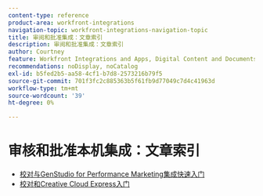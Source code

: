```yaml
---
content-type: reference
product-area: workfront-integrations
navigation-topic: workfront-integrations-navigation-topic
title: 审阅和批准集成：文章索引
description: 审阅和批准集成：文章索引
author: Courtney
feature: Workfront Integrations and Apps, Digital Content and Documents
recommendations: noDisplay, noCatalog
exl-id: b5fed2b5-aa58-4cf1-b7d8-2573216b79f5
source-git-commit: 701f3fc2c885363b5f61fb9d77049c7d4c41963d
workflow-type: tm+mt
source-wordcount: '39'
ht-degree: 0%

---
```


# 审核和批准本机集成：文章索引

* [校对与GenStudio for Performance Marketing集成快速入门](/help/quicksilver/workfront-integrations-and-apps/review-and-approval-integrations/wf-proof-and-genstudio.md)
* [校对和Creative Cloud Express入门](/help/quicksilver/workfront-integrations-and-apps/review-and-approval-integrations/wf-proof-and-express.md)
<!--* [Get started with the proofing and Frame.io integration](/help/quicksilver/review-and-approve-work/native-integrations/frame-io/get-started-with-frame-integration.md)
* [Frame.io integration overview](/help/quicksilver/review-and-approve-work/native-integrations/frame-io/frame-int-overview.md)-->